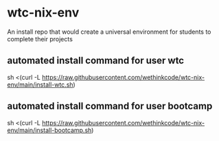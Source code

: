 # wtc-nix-env

An install repo that would create a universal environment for students to complete their projects

## automated install command for user wtc

sh <(curl -L https://raw.githubusercontent.com/wethinkcode/wtc-nix-env/main/install-wtc.sh)

## automated install command for user bootcamp

sh <(curl -L https://raw.githubusercontent.com/wethinkcode/wtc-nix-env/main/install-bootcamp.sh)
